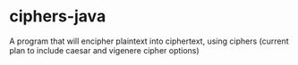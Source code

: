 # ciphers-java
A program that will encipher plaintext into ciphertext, using ciphers (current plan to include caesar and vigenere cipher options)
